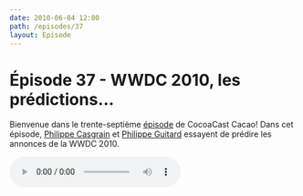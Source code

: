 ```yaml
---
date: 2010-06-04 12:00
path: /episodes/37
layout: Episode
---
```

# Épisode 37 - WWDC 2010, les prédictions…
<p>Bienvenue dans le trente-septième <a href="https://archive.org/download/cacaocast/cacaocast_37.mp3" title="CocoaCast Cacao Episode 37">épisode</a> de CocoaCast Cacao! Dans cet épisode, <a href="http://www.twitter.com/philippec" title="Philippe Casgrain sur Twitter">Philippe Casgrain</a> et <a href="http://www.twitter.com/philippeguitard" title="Philippe Guitard sur Twitter">Philippe Guitard</a> essayent de prédire les annonces de la WWDC 2010.
<p><audio controls><source src="https://archive.org/download/cacaocast/cacaocast_37.mp3" type="audio/mpeg"><source src="https://archive.org/download/cacaocast/cacaocast_37.mp3" type="audio/mp4">Votre navigateur ne supporte pas l'élément audio / Your browser does not support the audio element.</audio></p>
